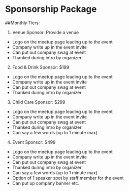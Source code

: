 # Sponsorship Package

##Monthly Tiers: 
1) Venue Sponsor: Provide a venue
- Logo on the meetup page leading up to the event
- Company write up in the event invite
- Can put out company swag at event
- Thanked during intro by organizer

2) Food & Drink Sponsor: $199
- Logo on the meetup page leading up to the event
- Company write up in the event invite
- Can put out company swag at event
- Thanked during intro by organizer

3) Child Care Sponsor: $299
- Logo on the meetup page leading up to the event
- Company write up in the event invite
- Can put out company swag at event
- Thanked during intro by organizer
- Can say a few words (up to 1 minute max)

4) Event Sponsor: $499
- Logo on the meetup page leading up to the event
- Company write up in the event invite
- Can put out company swag at event
- Thanked during intro by organizer
- Can say a few words (up to 1 minute max)
- Option of 1 speaker spot by staff member for the event
- Can put up company banner etc.
